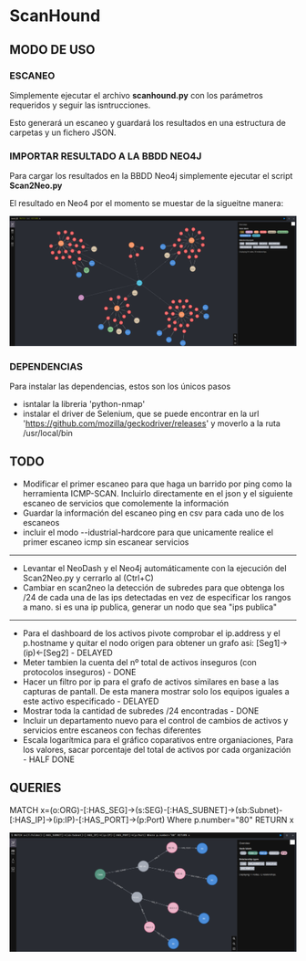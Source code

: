 # ScanHound

## MODO DE USO

### ESCANEO

Simplemente ejecutar el archivo **scanhound.py** con los parámetros requeridos y seguir las isntrucciones.

Esto generará un escaneo y guardará los resultados en una estructura de carpetas y un fichero JSON.

### IMPORTAR RESULTADO A LA BBDD NEO4J

Para cargar los resultados en la BBDD Neo4j simplemente ejecutar el script **Scan2Neo.py**

El resultado en Neo4 por el momento se muestar de la sigueitne manera:

![Alt text](https://github.com/jor6PS/ScanHound/blob/main/images/grafo_scanhound_4.png?raw=true "Estado actual")

### DEPENDENCIAS

Para instalar las dependencias, estos son los únicos pasos 
- isntalar la libreria 'python-nmap'
- instalar el driver de Selenium, que se puede encontrar en la url 'https://github.com/mozilla/geckodriver/releases' y moverlo a la ruta /usr/local/bin

## TODO

- Modificar el primer escaneo para que haga un barrido por ping como la herramienta ICMP-SCAN. Incluirlo directamente en el json y el siguiente escaneo de servicios que comolemente la información
- Guardar la información del escaneo ping en csv para cada uno de los escaneos
- incluir el modo --idustrial-hardcore para que unicamente realice el primer escaneo icmp sin escanear servicios
---------
- Levantar el NeoDash y el Neo4j automáticamente con la ejecución del Scan2Neo.py y cerrarlo al (Ctrl+C)
- Cambiar en scan2neo la detección de subredes para que obtenga los /24 de cada una de las ips detectadas en vez de especificar los rangos a mano. si es una ip publica, generar un nodo que sea "ips publica"
---------
- Para el dashboard de los activos pivote comprobar el ip.address y el p.hostname y quitar el nodo origen para obtener un grafo asi:  [Seg1]->(ip)<-[Seg2] - DELAYED
- Meter tambien la cuenta del nº total de activos inseguros (con protocolos inseguros) - DONE
- Hacer un filtro por ip para el grafo de activos similares en base a las capturas de pantall. De esta manera mostrar solo los equipos iguales a este activo especificado - DELAYED
- Mostrar toda la cantidad de subredes /24 encontradas - DONE
- Incluir un departamento nuevo para el control de cambios de activos y servicios entre escaneos con fechas diferentes
- Escala logarítmica para el gráfico coparativos entre organiaciones, Para los valores, sacar porcentaje del total de activos por cada organización - HALF DONE

## QUERIES

MATCH x=(o:ORG)-[:HAS_SEG]->(s:SEG)-[:HAS_SUBNET]->(sb:Subnet)-[:HAS_IP]->(ip:IP)-[:HAS_PORT]->(p:Port)
Where p.number="80"
RETURN x

![Alt text](https://github.com/jor6PS/ScanHound/blob/main/images/grafo_scanhound_2.png?raw=true "Resultado consulta")
